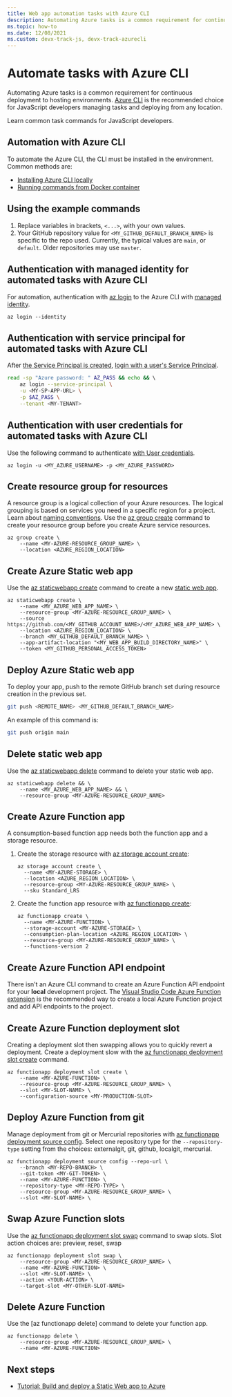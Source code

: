 ```yaml
---
title: Web app automation tasks with Azure CLI
description: Automating Azure tasks is a common requirement for continuous deployment to hosting environments. Azure CLI is the recommended choice for JavaScript developers managing tasks and deploying from any location.
ms.topic: how-to
ms.date: 12/08/2021
ms.custom: devx-track-js, devx-track-azurecli
---
```


# Automate tasks with Azure CLI

Automating Azure tasks is a common requirement for continuous deployment to hosting environments. [Azure CLI](/cli/azure/) is the recommended choice for JavaScript developers managing tasks and deploying from any location.

Learn common task commands for JavaScript developers. 

## Automation with Azure CLI

To automate the Azure CLI, the CLI must be installed in the environment. Common methods are: 

* [Installing Azure CLI locally](/cli/azure/install-azure-cli)
* [Running commands from Docker container](/cli/azure/run-azure-cli-docker)

## Using the example commands 

1. Replace variables in brackets, `<...>`, with your own values. 
1. Your GitHub repository value for `<MY_GITHUB_DEFAULT_BRANCH_NAME>` is specific to the repo used. Currently, the typical values are `main`, or `default`. Older repositories may use `master`. 

<a name="log-in-for-automated-tasks-with-azure-cli"></a>

## Authentication with managed identity for automated tasks with Azure CLI

For automation, authentication with [az login](/cli/azure/reference-index#az-login) to the Azure CLI with [managed identity](/cli/azure/authenticate-azure-cli#sign-in-with-a-managed-identity).

```azurecli
az login --identity
```

## Authentication with service principal for automated tasks with Azure CLI

After [the Service Principal is created](../core/nodejs-sdk-azure-authenticate.md), [login with a user's Service Principal](/cli/azure/authenticate-azure-cli#sign-in-with-a-service-principal).

```bash
read -sp "Azure password: " AZ_PASS && echo && \ 
    az login --service-principal \
    -u <MY-SP-APP-URL> \
    -p $AZ_PASS \
    --tenant <MY-TENANT>
```
## Authentication with user credentials for automated tasks with Azure CLI

Use the following command to authenticate [with User credentials](/cli/azure/authenticate-azure-cli#sign-in-with-credentials-on-the-command-line).

```azurecli
az login -u <MY_AZURE_USERNAME> -p <MY_AZURE_PASSWORD>
```    

## Create resource group for resources

A resource group is a logical collection of your Azure resources. The logical grouping is based on services you need in a specific region for a project. Learn about [naming conventions](/azure/cloud-adoption-framework/ready/azure-best-practices/resource-naming). Use the [az group create](/cli/azure/group#az-group-create) command to create your resource group before you create Azure service resources. 

```azurecli
az group create \
    --name <MY-AZURE-RESOURCE_GROUP_NAME> \
    --location <AZURE_REGION_LOCATION>
```

## Create Azure Static web app 

Use the [az staticwebapp create](/cli/azure/staticwebapp#az-staticwebapp-create) command to create a new [static web app](/azure/static-web-apps/overview).

```azurecli
az staticwebapp create \
    --name <MY_AZURE_WEB_APP_NAME> \
    --resource-group <MY-AZURE-RESOURCE_GROUP_NAME> \
    --source https://github.com/<MY_GITHUB_ACCOUNT_NAME>/<MY_AZURE_WEB_APP_NAME> \
    --location <AZURE_REGION_LOCATION> \
    --branch <MY_GITHUB_DEFAULT_BRANCH_NAME> \
    --app-artifact-location "<MY_WEB_APP_BUILD_DIRECTORY_NAME>" \
    --token <MY_GITHUB_PERSONAL_ACCESS_TOKEN>
```

## Deploy Azure Static web app 

To deploy your app, push to the remote GitHub branch set during resource creation in the previous set. 

```bash
git push <REMOTE_NAME> <MY_GITHUB_DEFAULT_BRANCH_NAME>
```

An example of this command is:

```bash
git push origin main
```

## Delete static web app 

Use the [az staticwebapp delete](/cli/azure/staticwebapp#az-staticwebapp-delete) command to delete your static web app.

```azurecli
az staticwebapp delete && \
    --name <MY_AZURE_WEB_APP_NAME> && \
    --resource-group <MY-AZURE-RESOURCE_GROUP_NAME>
```

## Create Azure Function app

A consumption-based function app needs both the function app and a storage resource. 

1. Create the storage resource with [az storage account create](/cli/azure/storage/account#az-storage-account-create):

    ```azurecli
    az storage account create \
      --name <MY-AZURE-STORAGE> \
      --location <AZURE_REGION_LOCATION> \
      --resource-group <MY-AZURE-RESOURCE_GROUP_NAME> \
      --sku Standard_LRS    
    ```

1. Create the function app resource with [az functionapp create](/cli/azure/functionapp#az-functionapp-create): 

    ```azurecli
    az functionapp create \
      --name <MY-AZURE-FUNCTION> \
      --storage-account <MY-AZURE-STORAGE> \
      --consumption-plan-location <AZURE_REGION_LOCATION> \
      --resource-group <MY-AZURE-RESOURCE_GROUP_NAME> \
      --functions-version 2
    ```

## Create Azure Function API endpoint

There isn't an Azure CLI command to create an Azure Function API endpoint for your **local** development project. The [Visual Studio Code Azure Function extension](https://marketplace.visualstudio.com/items?itemName=ms-azuretools.vscode-azurefunctions) is the recommended way to create a local Azure Function project and add API endpoints to the project. 

## Create Azure Function deployment slot 

Creating a deployment slot then swapping allows you to quickly revert a deployment. Create a deployment slow with the [az functionapp deployment slot create](/cli/azure/functionapp/deployment/slot#az-functionapp-deployment-slot-create) command.

```azurecli
az functionapp deployment slot create \
    --name <MY-AZURE-FUNCTION> \
    --resource-group <MY-AZURE-RESOURCE_GROUP_NAME> \
    --slot <MY-SLOT-NAME> \
    --configuration-source <MY-PRODUCTION-SLOT> 
```

## Deploy Azure Function from git

Manage deployment from git or Mercurial repositories with [az functionapp deployment source config](/cli/azure/functionapp/deployment/source#az-functionapp-deployment-source-config). Select one repository type for the `--repository-type` setting from the choices: externalgit, git, github, localgit, mercurial.

```azurecli
az functionapp deployment source config --repo-url \
    --branch <MY-REPO-BRANCH> \
    --git-token <MY-GIT-TOKEN> \
    --name <MY-AZURE-FUNCTION> \
    --repository-type <MY-REPO-TYPE> \
    --resource-group <MY-AZURE-RESOURCE_GROUP_NAME> \
    --slot <MY-SLOT-NAME> \
```

## Swap Azure Function slots

Use the [az functionapp deployment slot swap](/cli/azure/functionapp/deployment/slot#az-functionapp-deployment-slot-swap) command to swap slots. Slot action choices are: preview, reset, swap

```azurecli
az functionapp deployment slot swap \
    --resource-group <MY-AZURE-RESOURCE_GROUP_NAME> \
    --name <MY-AZURE-FUNCTION> \
    --slot <MY-SLOT-NAME> \
    --action <YOUR-ACTION> \
    --target-slot <MY-OTHER-SLOT-NAME>
```

## Delete Azure Function

Use the [az functionapp delete] command to delete your function app. 

```azurecli
az functionapp delete \
    --resource-group <MY-AZURE-RESOURCE_GROUP_NAME> \
    --name <MY-AZURE-FUNCTION> 
```

## Next steps

* [Tutorial: Build and deploy a Static Web app to Azure](../tutorial/static-web-app-image-analysis.md)
